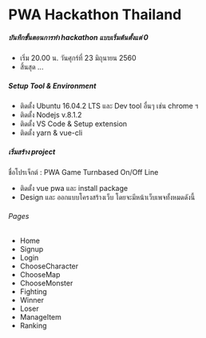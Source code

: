 # PWA Hackathon Thailand

##### บันทึกขั้นตอนการทำ hackathon แบบเริ่มต้นตั้งแต่ 0
- เริ่ม 20.00 น. วันศุกร์ที่ 23 มิถุนายน 2560
- สิ้นสุด ...

##### Setup Tool & Environment
- ติดตั้ง Ubuntu 16.04.2 LTS และ Dev tool อื่นๆ เช่น chrome ฯ
- ติดตั้ง Nodejs v.8.1.2
- ติดตั้ง VS Code & Setup extension 
- ติดตั้ง yarn & vue-cli

##### เริ่มสร้าง project 
ชื่อโปรเจ็กต์ : PWA Game Turnbased On/Off Line
- ติดตั้ง vue pwa และ install package
- Design และ ออกแบบโครงสร้างเว็บ โดยจะมีหน้าเว็บเพจทั้งหมดดังนี้

###### Pages
- Home
- Signup
- Login
- ChooseCharacter
- ChooseMap
- ChooseMonster
- Fighting
- Winner
- Loser
- ManageItem
- Ranking